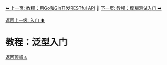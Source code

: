 [⬅️ 上一页: 教程：用Go和Gin开发RESTful API](教程：用Go和Gin开发RESTful_API) 🚦 [下一页: 教程：模糊测试入门 ➡️](教程：模糊测试入门)

[返回上一级: 入门 ⬆️](../入门)

# 教程：泛型入门

[返回顶部 🔝](#教程：泛型入门)